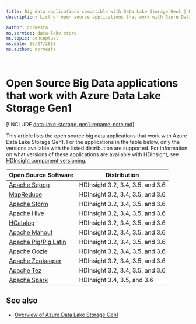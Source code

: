 ```yaml
---
title: Big data applications compatible with Data Lake Storage Gen1 | Microsoft Docs
description: List of open source applications that work with Azure Data Lake Storage Gen1 (previously known as Azure Data Lake Store)

author: normesta
ms.service: data-lake-store
ms.topic: conceptual
ms.date: 06/27/2018
ms.author: normesta

---
```

# Open Source Big Data applications that work with Azure Data Lake Storage Gen1

[!INCLUDE [data-lake-storage-gen1-rename-note.md](../../includes/data-lake-storage-gen1-rename-note.md)]

This article lists the open source big data applications that work with Azure Data Lake Storage Gen1. For the applications in the table below, only the versions available with the listed distribution are supported. For information on what versions of these applications are available with HDInsight, see [HDInsight component versioning](../hdinsight/hdinsight-component-versioning.md).

| Open Source Software | Distribution |
| --- | --- |
| [Apache Sqoop](https://sqoop.apache.org/) |HDInsight 3.2, 3.4, 3.5, and 3.6 |
| [MapReduce](https://hadoop.apache.org/docs/r1.0.4/mapred_tutorial.html) |HDInsight 3.2, 3.4, 3.5, and 3.6 |
| [Apache Storm](https://storm.apache.org/) |HDInsight 3.2, 3.4, 3.5, and 3.6 |
| [Apache Hive](https://hive.apache.org/) |HDInsight 3.2, 3.4, 3.5, and 3.6 |
| [HCatalog](https://cwiki.apache.org/confluence/display/Hive/HCatalog) |HDInsight 3.2, 3.4, 3.5, and 3.6 |
| [Apache Mahout](https://mahout.apache.org/) |HDInsight 3.2, 3.4, 3.5, and 3.6 |
| [Apache Pig/Pig Latin](https://pig.apache.org/) |HDInsight 3.2, 3.4, 3.5, and 3.6 |
| [Apache Oozie](https://oozie.apache.org/) |HDInsight 3.2, 3.4, 3.5, and 3.6 |
| [Apache Zookeeper](https://zookeeper.apache.org/) |HDInsight 3.2, 3.4, 3.5, and 3.6 |
| [Apache Tez](https://tez.apache.org/) |HDInsight 3.2, 3.4, 3.5, and 3.6 |
| [Apache Spark](https://spark.apache.org/) |HDInsight 3.4, 3.5, and 3.6 |


## See also
* [Overview of Azure Data Lake Storage Gen1](data-lake-store-overview.md)

